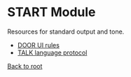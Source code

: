 # START Module

Resources for standard output and tone.

- [DOOR UI rules](DOOR-UI.md)
- [TALK language protocol](TALK.md)

[Back to root](../INDEX.md)
